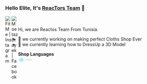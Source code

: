 
### Hello Elite, It's [ReacTors Team](https://www.fitme.cc/) 👋

   <a target="_blank" href="https://www.instagram.com/fitme/">
  <img align="left" alt="FitMe | Instagram" eight="20" width="20" src="https://cdn.jsdelivr.net/npm/simple-icons@3.0.1/icons/instagram.svg"  /></a>
   
<a target="_blank" href="https://www.facebook.com/FitMe">
  <img align="left" alt="MoetazBrayek | Facebook" width="21px" src="https://cdn.jsdelivr.net/npm/simple-icons@3.0.1/icons/facebook.svg" />
</a> 
  <br />                           
  <br />                      
  Hi, we are Reactos Team From Tunisia.  <br />

- 🔭 we currently working on making perfect Cloths Shop Ever <br />
- 🌱 we currently learning how to DressUp a 3D Model <br />

**Shop Languages** <br>
<code><img height="20" src="https://raw.githubusercontent.com/github/explore/80688e429a7d4ef2fca1e82350fe8e3517d3494d/topics/react/react.png"></code>
<code><img height="20" src="https://raw.githubusercontent.com/github/explore/80688e429a7d4ef2fca1e82350fe8e3517d3494d/topics/express/express.png"></code>

